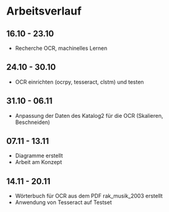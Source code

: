 
# Arbeitsverlauf 
## 16.10 - 23.10
- Recherche OCR, machinelles Lernen

## 24.10 - 30.10
- OCR einrichten (ocrpy, tesseract, clstm) und testen

## 31.10 - 06.11 
- Anpassung der Daten des Katalog2 für die OCR (Skalieren, Beschneiden)
## 07.11 - 13.11
- Diagramme erstellt
- Arbeit am Konzept

## 14.11 - 20.11

- Wörterbuch für OCR aus dem PDF rak_musik_2003 erstellt 
- Anwendung von Tesseract auf Testset
